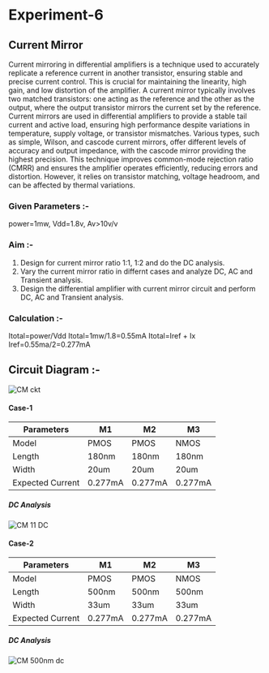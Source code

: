 # Experiment-6
## Current Mirror
Current mirroring in differential amplifiers is a technique used to accurately replicate a reference current in another transistor, ensuring stable and precise current control. This is crucial for maintaining the linearity, high gain, and low distortion of the amplifier. A current mirror typically involves two matched transistors: one acting as the reference and the other as the output, where the output transistor mirrors the current set by the reference. Current mirrors are used in differential amplifiers to provide a stable tail current and active load, ensuring high performance despite variations in temperature, supply voltage, or transistor mismatches. Various types, such as simple, Wilson, and cascode current mirrors, offer different levels of accuracy and output impedance, with the cascode mirror providing the highest precision. This technique improves common-mode rejection ratio (CMRR) and ensures the amplifier operates efficiently, reducing errors and distortion. However, it relies on transistor matching, voltage headroom, and can be affected by thermal variations.

### Given Parameters :-
power=1mw, Vdd=1.8v, Av>10v/v
### Aim :-
1. Design for current mirror ratio 1:1, 1:2 and do the DC analysis.
2. Vary the current mirror ratio in differnt cases and analyze DC, AC and Transient analysis.
3. Design the differential amplifier with current mirror circuit and perform DC, AC and Transient analysis.

### Calculation :-

Itotal=power/Vdd
Itotal=1mw/1.8=0.55mA
Itotal=Iref + Ix
Iref=0.55ma/2=0.277mA

## Circuit Diagram :-

![CM ckt](https://github.com/user-attachments/assets/88a34dcf-90f5-474a-a6de-2aa47ed16d45)

#### Case-1
| Parameters | M1 | M2| M3 |
|------------|----|---|----|
| Model      |PMOS | PMOS | NMOS |
| Length      | 180nm | 180nm |180nm |
| Width      | 20um | 20um |20um |
| Expected Current | 0.277mA |0.277mA | 0.277mA |

##### DC Analysis

![CM 11 DC](https://github.com/user-attachments/assets/c8d182d2-2a26-4010-ad27-3d6aa4f5dcfa)

#### Case-2 
| Parameters | M1 | M2| M3 |
|------------|----|---|----|
| Model      |PMOS | PMOS | NMOS |
| Length      | 500nm | 500nm |500nm |
| Width      | 33um | 33um |33um |
| Expected Current | 0.277mA |0.277mA | 0.277mA |

##### DC Analysis

![CM 500nm dc](https://github.com/user-attachments/assets/8de236d7-c3d2-423e-86f1-5b561723c0b1)

